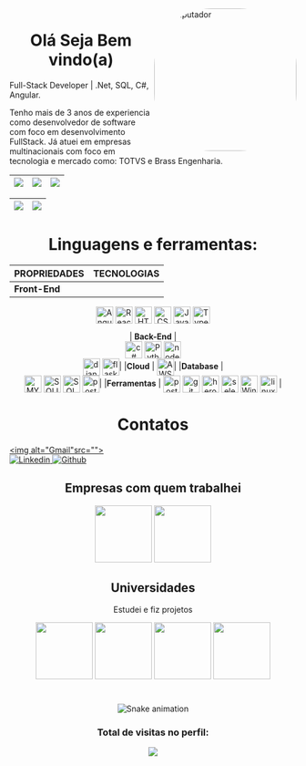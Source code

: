 <img min-width="450px" max-width="250" width="250" align="right" alt="Computador" style="border-radius:100px;" src="https://anyforsoft.com/static/a2da834e20a93f2114281a1174296b58/17.gif">

<h1 align="center">Olá Seja Bem vindo(a)</h1>
<p>Full-Stack Developer | .Net, SQL, C#, Angular.

Tenho mais de 3 anos de experiencia como desenvolvedor de software com foco em desenvolvimento FullStack.
Já atuei em empresas multinacionais com foco em tecnologia e mercado como: TOTVS e Brass Engenharia.

</p>

| ![](http://github-profile-summary-cards.vercel.app/api/cards/stats?username=pablozagnoli&theme=nord_dark) | ![](http://github-profile-summary-cards.vercel.app/api/cards/repos-per-language?username=pablozagnoli&hide=Html&theme=nord_dark) | ![](http://github-profile-summary-cards.vercel.app/api/cards/most-commit-language?username=pablozagnoli&theme=nord_dark) |
| :-: | :-: | :-: |

| ![](http://github-profile-summary-cards.vercel.app/api/cards/profile-details?username=pablozagnoli&theme=nord_dark) | ![](https://github-readme-streak-stats.herokuapp.com/?user=pablozagnoli&hide_border=true&date_format=M%20j%5B%2C%20Y%5D&background=2D3742&stroke=2D3742&ring=6bbbca&fire=6bbbca&currStreakNum=fff&sideNums=6bbbca&currStreakLabel=6bbbca&sideLabels=fff&dates=fff) |
| :-: | :-: |


##

<h1 align="center">Linguagens e ferramentas:</h1>
<div style="display: inline_block;" align="center">

|  **PROPRIEDADES** | **TECNOLOGIAS** |
| :---------        |     :---------  |
|**Front-End** |
<img align="center" alt="Angular" height="30" src="https://img.shields.io/badge/Angular-DD0031?style=for-the-badge&logo=angular&logoColor=white"> 
<img align="center" alt="React" height="30" src="https://img.shields.io/badge/React-20232A?style=for-the-badge&logo=react&logoColor=61DAFB"> 
<img align="center" alt="HTML" height="30" src="https://img.shields.io/badge/HTML5-E34F26?style=for-the-badge&logo=html5&logoColor=white"> 
<img align="center" alt="CSS" height="30"  src="https://img.shields.io/badge/CSS3-1572B6?style=for-the-badge&logo=css3&logoColor=white"> 
<img align="center" alt="JavaScript" height="30" src="https://img.shields.io/badge/JavaScript-323330?style=for-the-badge&logo=javascript&logoColor=F7DF1E"> 
<img align="center" alt="TypeScript" height="30" src="https://img.shields.io/badge/TypeScript-007ACC?style=for-the-badge&logo=typescript&logoColor=white"> 
 
| **Back-End** |  
<img align="center" alt="c#" height="30" src="https://img.shields.io/badge/C%23-239120?style=for-the-badge&logo=c-sharp&logoColor=white"> 
<img align="center" alt="Python" height="30" src="https://img.shields.io/badge/Python-3776AB?style=for-the-badge&logo=python&logoColor=white"> 
<img align="center" alt="node" height="30" src="https://img.shields.io/badge/Node.js-339933?style=for-the-badge&logo=nodedotjs&logoColor=white">   
<img align="center" alt="django" height="30" src="https://img.shields.io/badge/Django-092E20?style=for-the-badge&logo=django&logoColor=white"> 
<img align="center" alt="flask" height="30" src="https://img.shields.io/badge/Flask-000000?style=for-the-badge&logo=flask&logoColor=white">|
|**Cloud** | 
<img align="center" alt="AWS" height="30" src="https://img.shields.io/badge/Amazon_AWS-232F3E?style=for-the-badge&logo=amazon-aws&logoColor=white">|
|**Database** |  
<img align="center" alt="MYSQL" height="30" src="https://img.shields.io/badge/mysql-404D59?style=for-the-badge&logo=mysql&logoColor=white"> 
<img align="center" alt="SQLITE" height="30"  src="https://img.shields.io/badge/Sqlite-862d59?style=for-the-badge&logo=Sqlite&logoColor=white"> 
<img align="center" alt="SQLSERVER" height="30"  src="https://img.shields.io/badge/Microsoft%20SQL%20Sever-CC2927?style=for-the-badge&logo=microsoft%20sql%20server&logoColor=white"> <img align="center" alt="postgre" height="30"  src="https://img.shields.io/badge/PostgreSQL-316192?style=for-the-badge&logo=postgresql&logoColor=white">|
|**Ferramentas** | 
<img align="center" alt="postaman" height="30" src="https://img.shields.io/badge/Postman-FF6C37?style=for-the-badge&logo=Postman&logoColor=white"> 
<img align="center" alt="git" height="30" src="https://img.shields.io/badge/Git-F05032?style=for-the-badge&logo=git&logoColor=white"> 
<img align="center" alt="heroku" height="30" src="https://img.shields.io/badge/Heroku-430098?style=for-the-badge&logo=heroku&logoColor=white"> 
<img align="center" alt="selenium" height="30" src="https://img.shields.io/badge/Selenium-43B02A?style=for-the-badge&logo=Selenium&logoColor=white"> 
<img align="center" alt="Windows" height="30" src="https://img.shields.io/badge/windows-862d59?style=for-the-badge&logo=windows&logoColor=white"> 
<img align="center" alt="linux" height="30" src="https://img.shields.io/badge/linux-862d59?style=for-the-badge&logo=linux&logoColor=white"> |
<a>
    <h1 align="center">
       Contatos
        </a>
    </h1>
    <div align="left">
        <a href="pablozagnoli@hotmail.com">
            <img alt="Gmail"src="">            
        </a>
        <a href="https://www.linkedin.com/in/pablo-zagnoli-85714512b/" target="_blank">
            <img alt="Linkedin" src="https://img.shields.io/badge/LinkedIn-0077B5?style=for-the-badge&logo=linkedin&logoColor=white">
        </a>
        <a href="https://github.com/pablozagnoli" target="_blank">
            <img alt="Github" src="https://img.shields.io/badge/GitHub-100000?style=for-the-badge&logo=github&logoColor=white">
        </a>
</div>

## Empresas com quem trabalhei
<div>
<img height="100px" src="http://www.ldengenharia.com.br/assets/img/logo_brass.png"/>
<img height="100px" src="https://th.bing.com/th/id/OIP.Y4gE7RAfvIiJ_1AaecJYZgAAAA?w=180&h=180&c=7&r=0&o=5&pid=1.7"/>
</div>

## Universidades
<p>Estudei e fiz projetos</p>
<div>
<img height="100px" src="https://www.sinpoldf.com.br/wp-content/uploads/2019/09/41517287_1949405008462069_1302937135933816832_n.png"/>
<img height="100px" src="https://media-exp1.licdn.com/dms/image/C4E0BAQHHXnr1_zj8JA/company-logo_200_200/0/1660072406824?e=1674086400&v=beta&t=Q0xgPFYNzFHS47wLxdQFF7pAyi4vjNYVnpHjoUvIsfM"/>
<img height="100px" src="https://lacsed.eng.ufmg.br/wp-content/uploads/2020/05/logo-ufmg.jpg"/>
<img height="100px" src="https://media-exp1.licdn.com/dms/image/D4D0BAQEcOOh1RPQPSg/company-logo_200_200/0/1664904835400?e=1674086400&v=beta&t=BbKTEjqzLiD6TOohJTp0i4b_vDHmvLGF5O0KrkJdR_Q"/>
</div>


#

 <div align="center">
    
   ![Snake animation](https://github.com/pablozagnoli/pablozagnoli/blob/output/github-contribution-grid-snake.svg)

  </div>

  <h3><p align="center">Total de visitas no perfil:</p>
<p align="center">
    <img alingn="center" src="https://profile-counter.glitch.me/SamuelFLM/count.svg"/>
</p>
      
